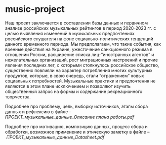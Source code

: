 # music-project

Наш проект заключается в составлении базы данных и первичном анализе российских музыкальных рейтингов в период 2020-2023 гг. с целью выявления изменений в музыкальных предпочтениях российского слушателя на фоне социально-политических тенденций данного временного периода. Мы предполагаем, что такие события, как военные действия на Украине, ужесточение санкционного режима в отношении России, расширение списка лиц-”иностранных агентов” и нежелательных организаций, рост миграционных настроений и прочие явления последних лет, с которыми столкнулось российское общество, существенно повлияли на характер потребления многих культурных продуктов, которые, в свою очередь, стали “отражением” новых социальных потребностей. Музыкальные практики и предпочтения не являются в этом плане исключением и позволяют изучить общественный запрос на формы и содержание рекреационного творчества.

Подробнее про проблему, цель, выборку источников, этапы сбора данных и рефлексию в файле – *ПРОЕКТ_музыкальные_данные_Описание плана работы.pdf*

Подробнее про мотивацию, композицию данных, процесс сбора и обработки, возможное применение и этическую заметку в файле – *ПРОЕКТ_музыкальные_данные_Datasheet.pdf*
